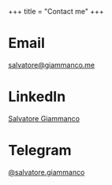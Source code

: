 +++
title = "Contact me"
+++
# Email
<a href="mailto:salvatore@giammanco.me">salvatore@giammanco.me</a>

# LinkedIn
<a href="https://www.linkedin.com/in/salvatore-giammanco/" target="_blank">Salvatore Giammanco</a>

# Telegram
<a href="https://t.me/salvatore_giammanco" target="_blank">@salvatore.giammanco</a>
